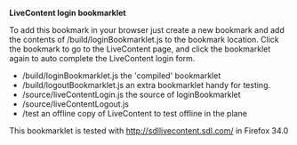 **LiveContent login bookmarklet**

To add this bookmark in your browser just create a new bookmark and add the contents of /build/loginBookmarklet.js to the bookmark location.
Click the bookmark to go to the LiveContent page, and click the bookmarklet again to auto complete the LiveContent login form.

* /build/loginBookmarklet.js          the 'compiled' bookmarklet
* /build/logoutBookmarklet.js         an extra bookmarklet handy for testing.
* /source/liveContentLogin.js         the source of loginBookmarklet
* /source/liveContentLogout.js
* /test                               an offline copy of LiveContent to test offline in the plane

This bookmarklet is tested with http://sdllivecontent.sdl.com/ in Firefox 34.0